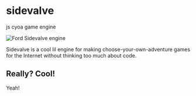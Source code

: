 # sidevalve

js cyoa game engine

![Ford Sidevalve engine](http://i.imgur.com/sU1oAdw.jpg)

Sidevalve is a cool lil engine for making choose-your-own-adventure games for the Internet without thinking too much about code.

## Really? Cool!

Yeah!
